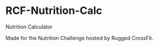 # RCF-Nutrition-Calc
Nutrition Calculator

Made for the Nutrition Challenge hosted by Rugged CrossFit.
